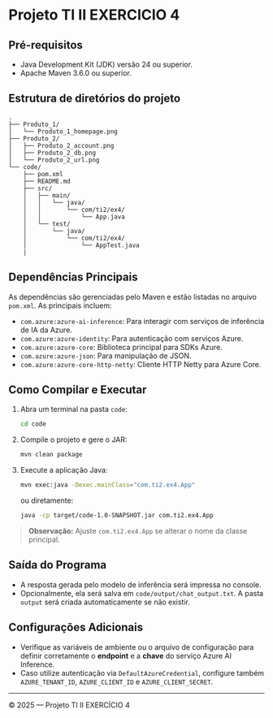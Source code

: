 # Projeto TI II EXERCICIO 4

## Pré-requisitos

* Java Development Kit (JDK) versão 24 ou superior.
* Apache Maven 3.6.0 ou superior.

## Estrutura de diretórios do projeto

```text
.
├── Produto_1/
│   └── Produto_1_homepage.png
├── Produto_2/
│   ├── Produto_2_account.png
│   ├── Produto_2_db.png
│   └── Produto_2_url.png
└── code/
    ├── pom.xml
    ├── README.md
    ├── src/
    │   ├── main/
    │   │   └── java/
    │   │       └── com/ti2/ex4/
    │   │           └── App.java
    │   └── test/
    │       └── java/
    │           └── com/ti2/ex4/
    │               └── AppTest.java
    |
```

## Dependências Principais

As dependências são gerenciadas pelo Maven e estão listadas no arquivo `pom.xml`. As principais incluem:

* `com.azure:azure-ai-inference`: Para interagir com serviços de inferência de IA da Azure.
* `com.azure:azure-identity`: Para autenticação com serviços Azure.
* `com.azure:azure-core`: Biblioteca principal para SDKs Azure.
* `com.azure:azure-json`: Para manipulação de JSON.
* `com.azure:azure-core-http-netty`: Cliente HTTP Netty para Azure Core.

## Como Compilar e Executar

1. Abra um terminal na pasta `code`:

   ```bash
   cd code
   ```

2. Compile o projeto e gere o JAR:

   ```bash
   mvn clean package
   ```

3. Execute a aplicação Java:

   ```bash
   mvn exec:java -Dexec.mainClass="com.ti2.ex4.App"
   ```

   ou diretamente:

   ```bash
   java -cp target/code-1.0-SNAPSHOT.jar com.ti2.ex4.App
   ```

> **Observação:** Ajuste `com.ti2.ex4.App` se alterar o nome da classe principal.

## Saída do Programa

* A resposta gerada pelo modelo de inferência será impressa no console.
* Opcionalmente, ela será salva em `code/output/chat_output.txt`. A pasta `output` será criada automaticamente se não existir.

## Configurações Adicionais

* Verifique as variáveis de ambiente ou o arquivo de configuração para definir corretamente o **endpoint** e a **chave** do serviço Azure AI Inference.
* Caso utilize autenticação via `DefaultAzureCredential`, configure também `AZURE_TENANT_ID`, `AZURE_CLIENT_ID` e `AZURE_CLIENT_SECRET`.

---

© 2025 — Projeto TI II EXERCÍCIO 4
